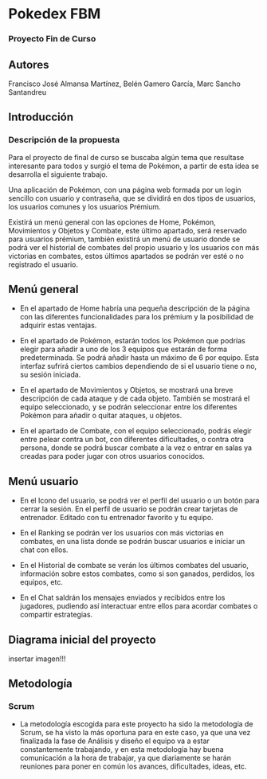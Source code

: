 # Pokedex FBM

### Proyecto Fin de Curso
       
## Autores
Francisco José Almansa Martínez, Belén Gamero García, Marc Sancho Santandreu

##  Introducción
### Descripción de la propuesta

Para el proyecto de final de curso se buscaba algún tema que resultase interesante para todos y surgió el tema de Pokémon, a partir de esta idea se desarrolla el siguiente trabajo.

Una aplicación de Pokémon, con una página web formada por un login sencillo con usuario y contraseña, que se dividirá en dos tipos de usuarios, los usuarios comunes y los usuarios Prémium.  

Existirá un menú general con las opciones de Home, Pokémon, Movimientos y Objetos y Combate, este último apartado, será reservado para usuarios prémium, también existirá un menú de usuario donde se podrá ver el historial de combates del propio usuario y los usuarios con más victorias en combates, estos últimos apartados se podrán ver esté o no registrado el usuario.

## Menú general

- En el apartado de Home habría una pequeña descripción de la página con las diferentes funcionalidades para los prémium y la posibilidad de adquirir estas ventajas.
    
- En el apartado de Pokémon, estarán todos los Pokémon que podrías elegir para añadir a uno de los 3 equipos que estarán de forma predeterminada. Se podrá añadir hasta un máximo de 6 por equipo. Esta interfaz sufrirá ciertos cambios dependiendo de si el usuario tiene o no, su sesión iniciada.
    
- En el apartado de Movimientos y Objetos, se mostrará una breve descripción de cada ataque y de cada objeto. También se mostrará el equipo seleccionado, y se podrán seleccionar entre los diferentes Pokémon para añadir o quitar ataques, u objetos.
    
- En el apartado de Combate, con el equipo seleccionado, podrás elegir entre pelear contra un bot, con diferentes dificultades, o contra otra persona, donde se podrá buscar combate a la vez o entrar en salas ya creadas para poder jugar con otros usuarios conocidos.

## Menú usuario

- En el Icono del usuario, se podrá ver el perfil del usuario o un botón para cerrar la sesión. En el perfil de usuario se podrán crear tarjetas de entrenador. Editado con tu entrenador favorito y tu equipo.
   
- En el Ranking se podrán ver los usuarios con más victorias en combates, en una lista donde se podrán buscar usuarios e iniciar un chat con ellos.
   
- En el Historial de combate se verán los últimos combates del usuario, información sobre estos combates, como si son ganados, perdidos, los equipos, etc.
   
- En el Chat saldrán los mensajes enviados y recibidos entre los jugadores, pudiendo así interactuar entre ellos para acordar combates o compartir estrategias.

## Diagrama inicial del proyecto

insertar imagen!!!

## Metodología

### Scrum

- La metodología escogida para este proyecto ha sido la metodología de Scrum, se ha visto la más oportuna para en este caso, ya que una vez finalizada la fase de Análisis y diseño el equipo va a estar constantemente trabajando, y en esta metodología hay buena comunicación a la hora de trabajar, ya que diariamente se harán reuniones para poner en común los avances, dificultades, ideas, etc.
